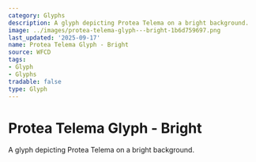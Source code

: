 ```yaml
---
category: Glyphs
description: A glyph depicting Protea Telema on a bright background.
image: ../images/protea-telema-glyph---bright-1b6d759697.png
last_updated: '2025-09-17'
name: Protea Telema Glyph - Bright
source: WFCD
tags:
- Glyph
- Glyphs
tradable: false
type: Glyph
---
```


# Protea Telema Glyph - Bright

A glyph depicting Protea Telema on a bright background.

